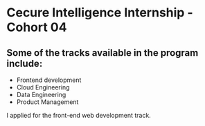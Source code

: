 # Cecure Intelligence Internship - Cohort 04

## Some of the tracks available in the program include:

- Frontend development
- Cloud Engineering
- Data Engineering
- Product Management

I applied for the front-end web development track.

